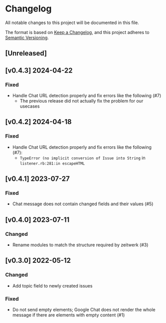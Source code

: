 # Changelog

All notable changes to this project will be documented in this file.

The format is based on [Keep a Changelog](https://keepachangelog.com/en/1.0.0/),
and this project adheres to [Semantic Versioning](https://semver.org/spec/v2.0.0.html).

## [Unreleased]

## [v0.4.3] 2024-04-22
### Fixed
- Handle Chat URL detection properly and fix errors like the following (#7)
  - The previous release did not actually fix the problem for our usecases

## [v0.4.2] 2024-04-18
### Fixed
- Handle Chat URL detection properly and fix errors like the following (#7):
  - `TypeError (no implicit conversion of Issue into String` in `listener.rb:281:in escapeHTML`

## [v0.4.1] 2023-07-27
### Fixed
- Chat message does not contain changed fields and their values (#5)

## [v0.4.0] 2023-07-11
### Changed
- Rename modules to match the structure required by zeitwerk (#3)

## [v0.3.0] 2022-05-12
### Changed
- Add topic field to newly created issues
### Fixed
- Do not send empty elements; Google Chat does not render the whole message if there are elements with empty content (#1)